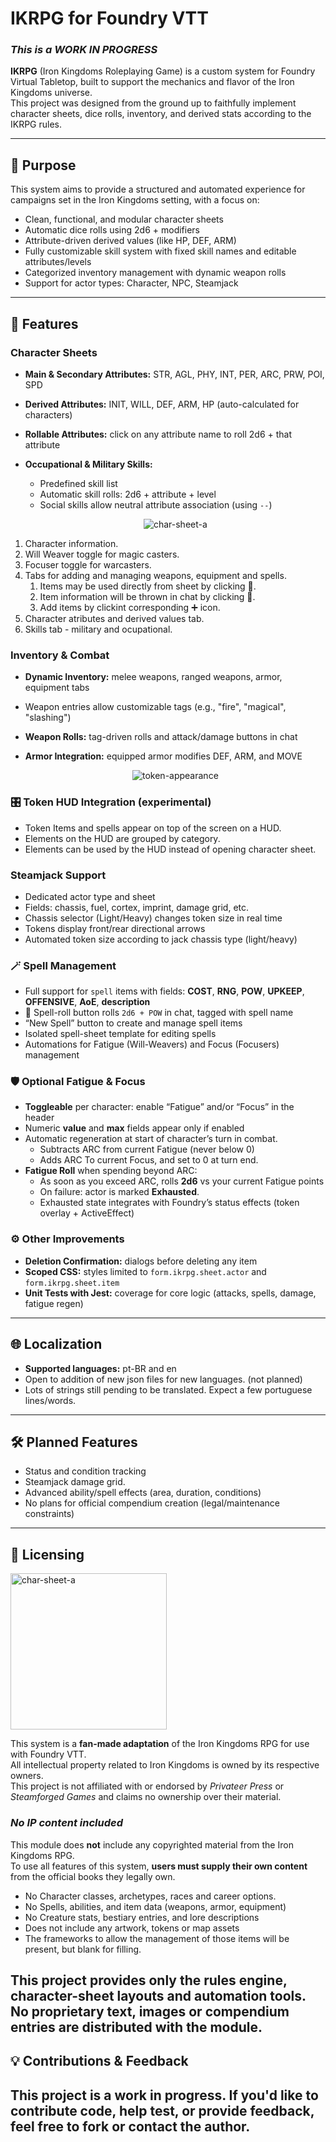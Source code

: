 # IKRPG for Foundry VTT

### ***This is a WORK IN PROGRESS***

**IKRPG** (Iron Kingdoms Roleplaying Game) is a custom system for Foundry Virtual Tabletop, built to support the
mechanics and flavor of the Iron Kingdoms universe.  
This project was designed from the ground up to faithfully implement character sheets, dice rolls, inventory, and
derived stats according to the IKRPG rules.

---

## 🎯 Purpose

This system aims to provide a structured and automated experience for campaigns set in the Iron Kingdoms setting, with a focus on:

- Clean, functional, and modular character sheets
- Automatic dice rolls using 2d6 + modifiers
- Attribute-driven derived values (like HP, DEF, ARM)
- Fully customizable skill system with fixed skill names and editable attributes/levels
- Categorized inventory management with dynamic weapon rolls
- Support for actor types: Character, NPC, Steamjack

---

## 🧰 Features

### Character Sheets
- **Main & Secondary Attributes:** STR, AGL, PHY, INT, PER, ARC, PRW, POI, SPD
- **Derived Attributes:** INIT, WILL, DEF, ARM, HP (auto-calculated for characters)
- **Rollable Attributes:** click on any attribute name to roll 2d6 + that attribute
- **Occupational & Military Skills:**
  - Predefined skill list
  - Automatic skill rolls: 2d6 + attribute + level
  - Social skills allow neutral attribute association (using `--`)

  <p align="center">
  <img src="./assets/character-actor-sheet.png" alt="char-sheet-a" />
  </p>

1. Character information.
2. Will Weaver toggle for magic casters.
3. Focuser toggle for warcasters.
4. Tabs for adding and managing weapons, equipment and spells.
   1. Items may be used directly from sheet by clicking 🎲.
   2. Item information will be thrown in chat by clicking 🔎.
   3. Add items by clickint corresponding ➕ icon.
5. Character atributes and derived values tab.
6. Skills tab - military and ocupational.

### Inventory & Combat
- **Dynamic Inventory:** melee weapons, ranged weapons, armor, equipment tabs
- Weapon entries allow customizable tags (e.g., "fire", "magical", "slashing")
- **Weapon Rolls:** tag-driven rolls and attack/damage buttons in chat
- **Armor Integration:** equipped armor modifies DEF, ARM, and MOVE

  <p align="center">
  
  <img src="./assets/combat-example.png" alt="token-appearance" />
  </p>  

### 🎛️ Token HUD Integration (experimental)
- Token Items and spells appear on top of the screen on a HUD.
- Elements on the HUD are grouped by category.
- Elements can be used by the HUD instead of opening character sheet.

### Steamjack Support
- Dedicated actor type and sheet
- Fields: chassis, fuel, cortex, imprint, damage grid, etc.
- Chassis selector (Light/Heavy) changes token size in real time
- Tokens display front/rear directional arrows
- Automated token size according to jack chassis type (light/heavy)

### 🪄 Spell Management
- Full support for `spell` items with fields: **COST**, **RNG**, **POW**, **UPKEEP**, **OFFENSIVE**, **AoE**, **description**
- 🎲 Spell-roll button rolls `2d6 + POW` in chat, tagged with spell name
- “New Spell” button to create and manage spell items
- Isolated spell-sheet template for editing spells
- Automations for Fatigue (Will-Weavers) and Focus (Focusers) management

### 🛡 Optional Fatigue & Focus
- **Toggleable** per character: enable “Fatigue” and/or “Focus” in the header
- Numeric **value** and **max** fields appear only if enabled
- Automatic regeneration at start of character’s turn in combat.
  - Subtracts ARC from current Fatigue (never below 0)
  - Adds ARC To current Focus, and set to 0 at turn end.
- **Fatigue Roll** when spending beyond ARC:
  - As soon as you exceed ARC, rolls **2d6** vs your current Fatigue points
  - On failure: actor is marked **Exhausted**.
  - Exhausted state integrates with Foundry’s status effects (token overlay + ActiveEffect)

### ⚙️ Other Improvements
- **Deletion Confirmation:** dialogs before deleting any item
- **Scoped CSS:** styles limited to `form.ikrpg.sheet.actor` and `form.ikrpg.sheet.item`
- **Unit Tests with Jest:** coverage for core logic (attacks, spells, damage, fatigue regen)

---

## 🌐 Localization

- **Supported languages:** pt-BR and en
- Open to addition of new json files for new languages. (not planned)
- Lots of strings still pending to be translated. Expect a few portuguese lines/words.

---

## 🛠 Planned Features

- Status and condition tracking
- Steamjack damage grid. 
- Advanced ability/spell effects (area, duration, conditions)
- No plans for official compendium creation (legal/maintenance constraints)

---

## 📜 Licensing 
<img src="./assets/ik-logo.png" alt="char-sheet-a" width="250"/>

This system is a **fan-made adaptation** of the Iron Kingdoms RPG for use with Foundry VTT.  
All intellectual property related to Iron Kingdoms is owned by its respective owners.  
This project is not affiliated with or endorsed by _Privateer Press_ or _Steamforged Games_ and claims no ownership over
their material.

### *No IP content included*
This module does **not** include any copyrighted material from the Iron Kingdoms RPG.  
To use all features of this system, **users must supply their own content** from the official books they legally own.

- No Character classes, archetypes, races and career options.
- No Spells, abilities, and item data (weapons, armor, equipment)
- No Creature stats, bestiary entries, and lore descriptions
- Does not include any artwork, tokens or map assets
- The frameworks to allow the management of those items will be present, but blank for filling.

This project provides only the rules engine, character-sheet layouts and automation tools.  
No proprietary text, images or compendium entries are distributed with the module.
---

## 💡 Contributions & Feedback

This project is a work in progress. If you'd like to contribute code, help test, or provide feedback, feel free to fork
or contact the author.
---